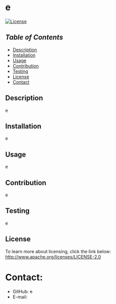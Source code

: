 # e
[![License](https://img.shields.io/badge/License-Apache%202.0-blue.svg)](https://opensource.org/licenses/Apache-2.0)

## *Table of Contents*

* [Description](#description)
* [Installation](#installation)
* [Usage](#usage)
* [Contribution](#contribution)
* [Testing](#testing)
* [License](#license)
* [Contact](#contact)

## Description 
e
## Installation
e
## Usage 
e
## Contribution
e
## Testing 
e

## License

To learn more about licensing, click the link below:
<http://www.apache.org/licenses/LICENSE-2.0>
    

# Contact:
* GitHub: e
* E-mail: <e>
    